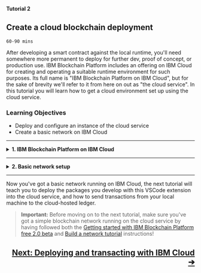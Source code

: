 <!-- # TUTORIAL 2: Create a cloud blockchain deployment -->
**Tutorial 2** 

## **Create a cloud blockchain deployment**
`60-90 mins`

After developing a smart contract against the local runtime, you'll need somewhere more permanent to deploy for further dev, proof of concept, or production use. IBM Blockchain Platform includes an offering on IBM Cloud for creating and operating a suitable runtime environment for such purposes. Its full name is "IBM Blockchain Platform on IBM Cloud", but for the sake of brevity we'll refer to it from here on out as "the cloud service". In this tutorial you will learn how to get a cloud environment set up using the cloud service.

### **Learning Objectives**

* Deploy and configure an instance of the cloud service
* Create a basic network on IBM Cloud

---
<details>
<summary><b>1. IBM Blockchain Platform on IBM Cloud</b></summary>

The cloud service comes with comprehensive documentation and tutorials on IBM Cloud. Here are some good starting points...

* (Optional) Learn about what the cloud service is with this overview: [About IBM Blockchain Platform free 2.0 beta](https://cloud.ibm.com/docs/services/blockchain?topic=blockchain-ibp-console-overview#ibp-console-overview)

* (Required) Get started using the cloud service: [Getting started with IBM Blockchain Platform free 2.0 beta](https://cloud.ibm.com/docs/services/blockchain/howto?topic=blockchain-ibp-v2-deploy-iks#ibp-v2-deploy-iks)

Follow the steps in the "Getting Started" link, and you will have your own instance on the cloud service, with an associated Kubernetes cluster where your created resources will run. Next, it's time to create some resources on IBM Cloud. 

</details>

---

<details>
<summary><b>2. Basic network setup</b></summary>

You should recognise some of the terms you're about to see in the cloud service (like "Organization", "Peer", "Channel" etc.) from the local_fabric runtime provided with this VSCode extension. What you're doing in this step is creating a similar set of resources running on IBM Cloud (via the Kubernetes service) and managed by the cloud service's operational console.

* (Required) Follow this tutorial to set up your cloud runtime: [Build a network tutorial](https://cloud.ibm.com/docs/services/blockchain/howto?topic=blockchain-ibp-console-build-network#ibp-console-build-network)

There's no need to follow the subsequent tutorials in the "sample network tutorial series": this initial configuration is perfectly sufficient for deploying your smart contracts and submitting some transactions.

</details>

---

Now you've got a basic network running on IBM Cloud, the next tutorial will teach you to deploy the packages you develop with this VSCode extension into the cloud service, and how to send transactions from your local machine to the cloud-hosted ledger.

> **Important:** Before moving on to the next tutorial, make sure you've got a simple blockchain network running on the cloud service by having followed both the [Getting started with IBM Blockchain Platform free 2.0 beta](https://cloud.ibm.com/docs/services/blockchain/howto?topic=blockchain-ibp-v2-deploy-iks#ibp-v2-deploy-iks) and [Build a network tutorial](https://cloud.ibm.com/docs/services/blockchain/howto?topic=blockchain-ibp-console-build-network#ibp-console-build-network) instructions!

<a href='./IBPTutorial3#top'><h2 align='right'><b>Next: Deploying and transacting with IBM Cloud ➔</h2></a>

